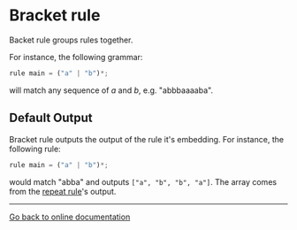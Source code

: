 # Bracket rule

Backet rule groups rules together.

For instance, the following grammar:

```Python
rule main = ("a" | "b")*;
```

will match any sequence of *a* and *b*, e.g. "abbbaaaaba".

## Default Output

Bracket rule outputs the output of the rule it's embedding.  For instance, the following rule:

```Python
rule main = ("a" | "b")*;
```

would match "abba" and outputs `["a", "b", "b", "a"]`.  The array comes from the [repeat rule](repeat.md)'s output.

---
[Go back to online documentation](../README.md)